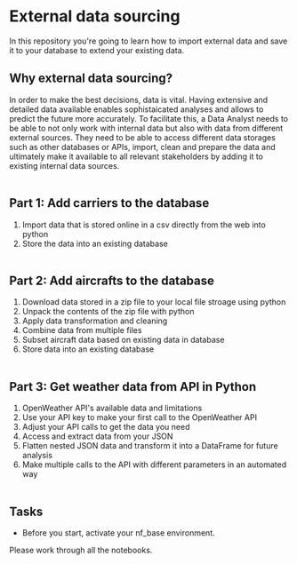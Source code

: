 
# External data sourcing
In this repository you're going to learn how to import external data and save it to your database to extend your existing data.

## Why external data sourcing?
In order to make the best decisions, data is vital. Having extensive and detailed data available enables sophistaicated analyses and allows to predict the future more accurately. To facilitate this, a Data Analyst needs to be able to not only work with internal data but also with data from different external sources. They need to be able to access different data storages such as other databases or APIs, import, clean and prepare the data and ultimately make it available to all relevant stakeholders by adding it to existing internal data sources.
<br></br>
## Part 1: Add carriers to the database
1. Import data that is stored online in a csv directly from the web into python
2. Store the data into an existing database
<br></br>
## Part 2: Add aircrafts to the database
1. Download data stored in a zip file to your local file stroage using python
2. Unpack the contents of the zip file with python
3. Apply data transformation and cleaning
4. Combine data from multiple files
5. Subset aircraft data based on existing data in database
6. Store data into an existing database
<br></br>
## Part 3: Get weather data from API in Python
1. OpenWeather API's available data and limitations
2. Use your API key to make your first call to the OpenWeather API
3. Adjust your API calls to get the data you need
4. Access and extract data from your JSON
5. Flatten nested JSON data and transform it into a DataFrame for future analysis
6. Make multiple calls to the API with different parameters in an automated way
<br></br>
## Tasks
- Before you start, activate your nf_base environment. 

Please work through all the notebooks.
<!--in this particular order:

{}> 

Keep in mind, you succeed better as a team. There are NO stupid questions! If you already feel comfortable with the concepts, you might even learn more from teaching them!

<!--**Find some help/support here**:

[](links)>

